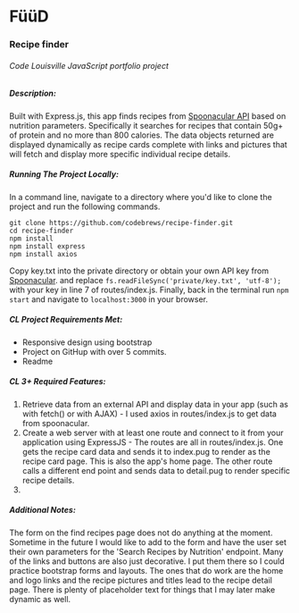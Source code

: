 # F&uuml;&uuml;D 
### Recipe finder
###### Code Louisville JavaScript portfolio project
##### Description:
Built with Express.js, this app finds recipes from [Spoonacular API](https://spoonacular.com/food-api) based on nutrition parameters. Specifically it searches for recipes that contain 50g+ of protein and no more than 800 calories. The data objects returned are displayed dynamically as recipe cards complete with links and pictures that will fetch and display more specific individual recipe details.
##### Running The Project Locally:
In a command line, navigate to a directory where you'd like to clone the project and run the following commands.
```
git clone https://github.com/codebrews/recipe-finder.git
cd recipe-finder
npm install
npm install express
npm install axios
```
Copy key.txt into the private directory or obtain your own API key from [Spoonacular](https://spoonacular.com/food-api). and replace `fs.readFileSync('private/key.txt', 'utf-8');` with your key in line 7 of routes/index.js.
Finally, back in the terminal run `npm start` and navigate to `localhost:3000` in your browser. 
##### CL Project Requirements Met:
- Responsive design using bootstrap
- Project on GitHup with over 5 commits.
- Readme
##### CL 3+ Required Features:
1. Retrieve data from an external API and display data in your app (such as with fetch() or with AJAX) - I used axios in routes/index.js to get data from spoonacular.
2. Create a web server with at least one route and connect to it from your application using ExpressJS - The routes are all in routes/index.js. One gets the recipe card data and sends it to index.pug to render as the recipe card page. This is also the app's home page. The other route calls a different end point and sends data to detail.pug to render specific recipe details.
3. 
##### Additional Notes:
The form on the find recipes page does not do anything at the moment. Sometime in the future I would like to add to the form and have the user set their own parameters for the 'Search Recipes by Nutrition' endpoint. Many of the links and buttons are also just decorative. I put them there so I could practice bootstrap forms and layouts. The ones that do work are the home and logo links and the recipe pictures and titles lead to the recipe detail page. There is plenty of placeholder text for things that I may later make dynamic as well. 
